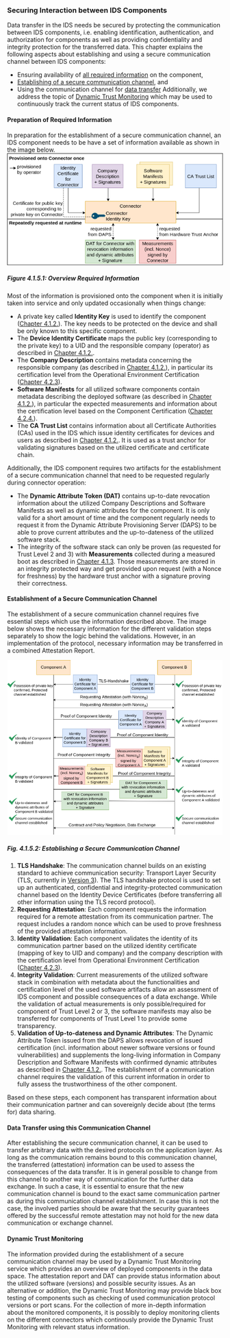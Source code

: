 ### Securing Interaction between IDS Components ###

Data transfer in the IDS needs be secured by protecting the communication between IDS components, i.e. enabling identification, authentication, and authorization for components as well as providing confidentiality and integrity protection for the transferred data. This chapter explains the following aspects about establishing and using a secure communication channel between IDS components:

* Ensuring availability of [all required information](#preparation-of-required-information) on the component,
* [Establishing of a secure communication channel](#establishment-of-a-secure-communication-channel), and
* Using the communication channel for [data transfer](#data-transfer-using-this-communication-channel)
Additionally, we address the topic of [Dynamic Trust Monitoring](#dynamic-trust-monitoring) which may be used to continuously track the current status of IDS components.

#### Preparation of Required Information ####

In preparation for the establishment of a secure communication channel, an IDS component needs to be have a set of information available as shown in the image below.
![Overview Required Information](./media/information_for_communication_channel.png)

##### Figure 4.1.5.1: Overview Required Information

Most of the information is provisioned onto the component when it is initially taken into service and only updated occasionally when things change:

* A private key called **Identity Key** is used to identify the component ([Chapter 4.1.2.](./4_1_2_Identity_and_Trust_Management.md)). The key needs to be protected on the device and shall be only known to this specific component.
* The **Device Identity Certificate** maps the public key (corresponding to the private key) to a UID and the responsible company (operator) as described in [Chapter 4.1.2.](./4_1_2_Identity_and_Trust_Management.md).
* The **Company Description** contains metadata concerning the responsible company (as described in [Chapter 4.1.2.](./4_1_2_Identity_and_Trust_Management.md)), in particular its certification level from the Operational Environment Certification ([Chapter 4.2.3](../4_2_Certification_Perspective/4_2_3_Operational_Environment_Certification.md)).
* **Software Manifests** for all utilized software components contain metadata describing the deployed software (as described in [Chapter 4.1.2.](./4_1_2_Identity_and_Trust_Management.md)), in particular the expected measurements and information about the certification level based on the Component Certification ([Chapter 4.2.4.](../4_2_Certification_Perspective/4_2_4_Component_Certification.md)).
* The **CA Trust List** contains information about all Certificate Authorities (CAs) used in the IDS which issue identity certificates for devices and users as described in [Chapter 4.1.2.](./4_1_2_Identity_and_Trust_Management.md). It is used as a trust anchor for validating signatures based on the utilized certificate and certificate chain.

Additionally, the IDS component requires two artifacts for the establishment of a secure communication channel that need to be requested regularly during connector operation:

* The **Dynamic Attribute Token (DAT)** contains up-to-date revocation information about the utilized Company Descriptions and Software Manifests as well as dynamic attributes for the component. It is only valid for a short amount of time and the component regularly needs to request it from the Dynamic Attribute Provisioning Server (DAPS) to be able to prove current attributes and the up-to-dateness of the utilized software stack.
* The integrity of the software stack can only be proven (as requested for Trust Level 2 and 3) with **Measurements** collected during a measured boot as described in [Chapter 4.1.3](./4_1_3_Securing_the_Platform.md). Those measurements are stored in an integrity protected way and get provided upon request (with a Nonce for freshness) by the hardware trust anchor with a signature proving their correctness.

#### Establishment of a Secure Communication Channel ####

The establishment of a secure communication channel requires five essential steps which use the information described above. The image below shows the necessary information for the different validation steps separately to show the logic behind the validations. However, in an implementation of the protocol, necessary information may be transferred in a combined Attestation Report.

![Communication Channel Establishment](./media/communication_channel_establishment.png)
#####  Fig. 4.1.5.2: Establishing a Secure Communication Channel

1. **TLS Handshake**: The communication channel builds on an existing standard to achieve communication security: Transport Layer Security (TLS, currently in
[Version 3](https://datatracker.ietf.org/doc/html/rfc8446)). The TLS handshake protocol is used to set up an authenticated, confidential and integrity-protected communication channel based on the Identity Device Certificates (before transferring all other information using the TLS record protocol).
2. **Requesting Attestation**: Each component requests the information required for a remote attestation from its communication partner. The request includes a random nonce which can be used to prove freshness of the provided attestation information.
3. **Identity Validation**: Each component validates the identity of its communication partner based on the utilized identity certificate (mapping of key to UID and company) and the company description with the certification level from Operational Environment Certification ([Chapter 4.2.3](../4_2_Certification_Perspective/4_2_3_Operational_Environment_Certification.md)).
4. **Integrity Validation**: Current measurements of the utilized software stack in combination with metadata about the functionalities and certification level of the used software artifacts allow an assessment of IDS component and possible consequences of a data exchange. While the validation of actual measurements is only possible/required for component of Trust Level 2 or 3, the software manifests may also be transferred for components of Trust Level 1 to provide some transparency.
5. **Validation of Up-to-dateness and Dynamic Attributes**: The Dynamic Attribute Token issued from the DAPS allows revocation of issued certification (incl. information about newer software versions or found vulnerabilities) and supplements the long-living information in Company Description and Software Manifests with confirmed dynamic attributes as described in [Chapter 4.1.2.](./4_1_2_Identity_and_Trust_Management.md). The establishment of a communication channel requires the validation of this current information in order to fully assess the trustworthiness of the other component.

Based on these steps, each component has transparent information about their communication partner and can sovereignly decide about (the terms for) data sharing.

#### Data Transfer using this Communication Channel ####

After establishing the secure communication channel, it can be used to transfer arbitrary data with the desired protocols on the application layer.
As long as the communication remains bound to this communication channel, the transferred (attestation) information can be used to assess the consequences of the data transfer. It is in general possible to change from this channel to another way of communication for the further data exchange. In such a case, it is essential to ensure that the new communication channel is bound to the exact same communication partner as during this communication channel establishment. In case this is not the case, the involved parties should be aware that the security guarantees offered by the successful remote attestation may not hold for the new data communication or exchange channel.

#### Dynamic Trust Monitoring ####

The information provided during the establishment of a secure communication channel may be used by a Dynamic Trust Monitoring service which provides an overview of deployed components in the data space. The attestation report and DAT can provide status information about the utilized software (versions) and possible security issues. As an alternative or addition, the Dynamic Trust Monitoring may provide black box testing of components such as checking of used communication protocol versions or port scans.  For the collection of more in-depth information about the monitored components, it is possibly to deploy monitoring clients on the different connectors which continously provide the Dynamic Trust Monitoring with relevant status information.
